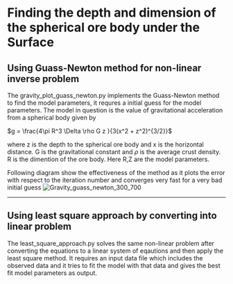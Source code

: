 # Finding the depth and dimension of the spherical ore body under the Surface 

## Using Guass-Newton method for non-linear inverse problem
The gravity_plot_guass_newton.py implements the Guass-Newton method to find the model parameters, it requres a initial guess for the model parameters. The model in question is the value of gravitational acceleration from a spherical body given by

$g = \frac{4\pi R^3 \Delta \rho G z }{3(x^2 + z^2)^{3/2}}$

where z is the depth to the spherical ore body and x is the horizontal distance. G is the gravitational constant and $\rho$ is the average crust density. R is the dimention of the ore body. Here R,Z are the model parameters.

Following diagram show the effectiveness of the method as it plots the error with respect to the iteration number and converges very fast for a very bad initial guess
![Gravity_guass_newton_300_700](https://user-images.githubusercontent.com/120786270/208243216-abd19efa-9355-4cab-9a4e-81b4d8c8c4e3.png)


---
## Using least square approach by converting into linear problem

The least_square_approach.py solves the same non-linear problem after converting the equations to a linear system of eqautions and then apply the least square method. It requires an input data file which includes the observed data and it tries to fit the model with that data and gives the best fit model parameters as output.
